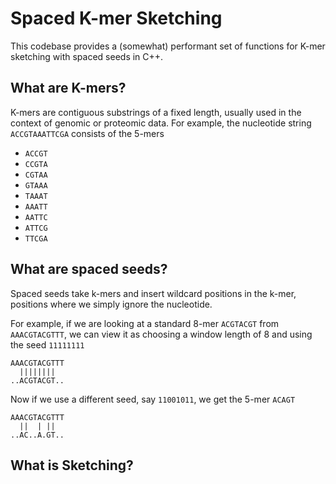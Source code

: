 # Spaced K-mer Sketching

This codebase provides a (somewhat) performant set of functions for K-mer sketching with spaced seeds in C++.

## What are K-mers?

K-mers are contiguous substrings of a fixed length, usually used in the context of genomic or proteomic data.
For example, the nucleotide string `ACCGTAAATTCGA` consists of the 5-mers

- `ACCGT`
- `CCGTA`
- `CGTAA`
- `GTAAA`
- `TAAAT`
- `AAATT`
- `AATTC`
- `ATTCG`
- `TTCGA`

## What are spaced seeds?

Spaced seeds take k-mers and insert wildcard positions in the k-mer,
positions where we simply ignore the nucleotide.

For example, if we are looking at a standard 8-mer `ACGTACGT` 
from `AAACGTACGTTT`, we can view it as choosing a window length of 8
and using the seed `11111111`

```
AAACGTACGTTT
  ||||||||  
..ACGTACGT..
```

Now if we use a different seed, say `11001011`, we get the 5-mer `ACAGT` 

```
AAACGTACGTTT
  ||  | ||  
..AC..A.GT..
```

## What is Sketching?

